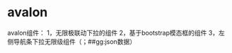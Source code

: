 # avalon
avalon组件：
1，无限极联动下拉的组件
2，基于bootstrap模态框的组件
3，左侧导航条下拉无限级组件（<wbr cached="true" ms-widget="{is:'tree',tree: ##gg,id: LeftSidebar}" />；##gg:json数据）
